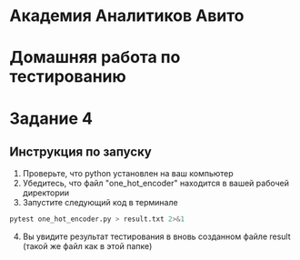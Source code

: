 # Академия Аналитиков Авито
# Домашняя работа по тестированию
# Задание 4

## Инструкция по запуску

1. Проверьте, что python установлен на ваш компьютер
2. Убедитесь, что файл "one_hot_encoder" находится в вашей рабочей директории
3. Запустите следующий код в терминале

```bash
pytest one_hot_encoder.py > result.txt 2>&1
```

4. Вы увидите результат тестирования в вновь созданном файле result (такой же файл как в этой папке)
